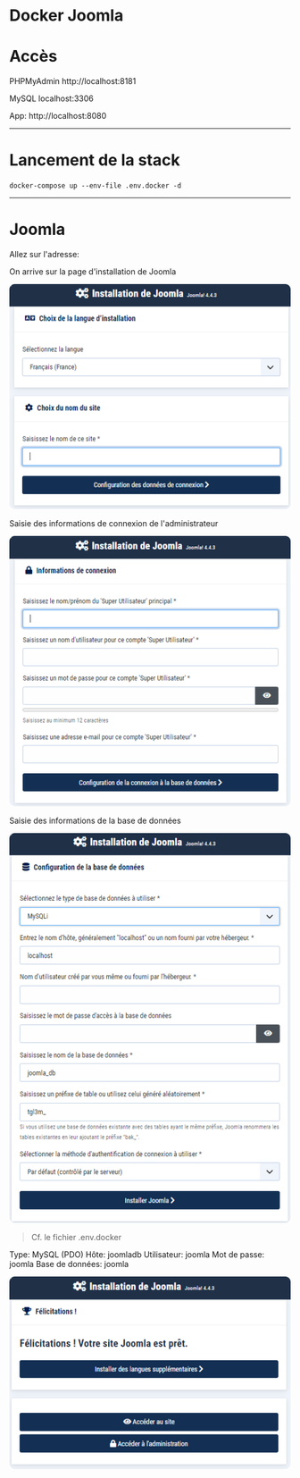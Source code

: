 # Docker Joomla

# Accès

PHPMyAdmin
http://localhost:8181

MySQL
localhost:3306

App:
http://localhost:8080

---

# Lancement de la stack

`docker-compose up --env-file .env.docker -d`

---

# Joomla

Allez sur l'adresse:

On arrive sur la page d'installation de Joomla

![](readme_docs/9ef660d7.png)

Saisie des informations de connexion de l'administrateur

![](readme_docs/9dd28f00.png)

Saisie des informations de la base de données

![](readme_docs/13c303f0.png)

> Cf. le fichier .env.docker

Type: MySQL (PDO)
Hôte: joomladb
Utilisateur: joomla
Mot de passe: joomla
Base de données: joomla

![](readme_docs/1b37737a.png)

